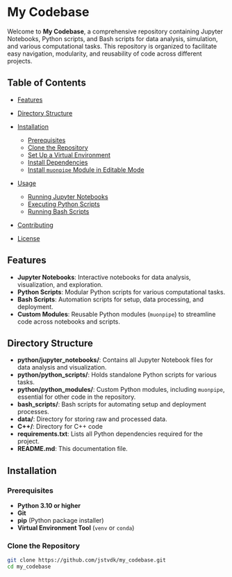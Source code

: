 # My Codebase

Welcome to **My Codebase**, a comprehensive repository containing Jupyter Notebooks, Python scripts, and Bash scripts for data analysis, simulation, and various computational tasks. This repository is organized to facilitate easy navigation, modularity, and reusability of code across different projects.

## Table of Contents

- [Features](#features)
- [Directory Structure](#directory-structure)

- [Installation](#installation)
  - [Prerequisites](#prerequisites)
  - [Clone the Repository](#clone-the-repository)
  - [Set Up a Virtual Environment](#set-up-a-virtual-environment)
  - [Install Dependencies](#install-dependencies)
  - [Install `muonpipe` Module in Editable Mode](#install-muonpipe-module-in-editable-mode)
- [Usage](#usage)
  - [Running Jupyter Notebooks](#running-jupyter-notebooks)
  - [Executing Python Scripts](#executing-python-scripts)
  - [Running Bash Scripts](#running-bash-scripts)
- [Contributing](#contributing)
- [License](#license)

## Features

- **Jupyter Notebooks**: Interactive notebooks for data analysis, visualization, and exploration.
- **Python Scripts**: Modular Python scripts for various computational tasks.
- **Bash Scripts**: Automation scripts for setup, data processing, and deployment.
- **Custom Modules**: Reusable Python modules (`muonpipe`) to streamline code across notebooks and scripts.

## Directory Structure

- **python/jupyter_notebooks/**: Contains all Jupyter Notebook files for data analysis and visualization.
- **python/python_scripts/**: Holds standalone Python scripts for various tasks.
- **python/python_modules/**: Custom Python modules, including `muonpipe`, essential for other code in the repository.
- **bash_scripts/**: Bash scripts for automating setup and deployment processes.
- **data/**: Directory for storing raw and processed data.
- **C++/**: Directory for C++ code
- **requirements.txt**: Lists all Python dependencies required for the project.
- **README.md**: This documentation file.

## Installation

### Prerequisites

- **Python 3.10 or higher**
- **Git**
- **pip** (Python package installer)
- **Virtual Environment Tool** (`venv` or `conda`)

### Clone the Repository

```bash
git clone https://github.com/jstvdk/my_codebase.git
cd my_codebase